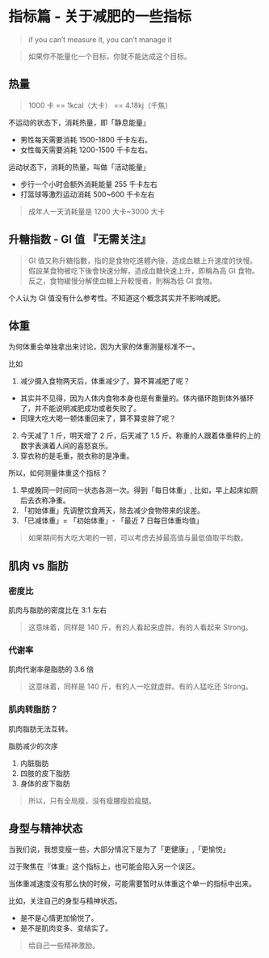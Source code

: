 # 指标篇 - 关于减肥的一些指标

> if you can’t measure it, you can’t manage it

> 如果你不能量化一个目标，你就不能达成这个目标。

## 热量

> 1000 卡 == 1kcal（大卡） == 4.18kj（千焦）

不运动的状态下，消耗热量，即「静息能量」

- 男性每天需要消耗 1500-1800 千卡左右。
- 女性每天需要消耗 1200-1500 千卡左右。

运动状态下，消耗的热量，叫做「活动能量」

- 步行一个小时会额外消耗能量 255 千卡左右
- 打篮球等激烈运动消耗 500~600 千卡左右

> 成年人一天消耗量是 1200 大卡~3000 大卡

## 升糖指数 - GI 值 『无需关注』

> GI 值又称升糖指數，指的是食物吃進體內後，造成血糖上升速度的快慢。 假設某食物被吃下後會快速分解，造成血糖快速上升，即稱為高 GI 食物。 反之，食物緩慢分解使血糖上升較慢者，則稱為低 GI 食物。

个人认为 GI 值没有什么参考性。不知道这个概念其实并不影响减肥。

## 体重

为何体重会单独拿出来讨论，因为大家的体重测量标准不一。

比如

1. 减少摄入食物两天后，体重减少了。算不算减肥了呢？

- 其实并不见得，因为人体内食物本身也是有重量的。体内循环跑到体外循环了，并不能说明减肥成功或者失败了。
- 同理大吃大喝一顿体重回来了，算不算变胖了呢？

2. 今天减了 1 斤，明天增了 2 斤，后天减了 1.5 斤。称重的人跟着体重秤的上的数字表演着人间的喜怒哀乐。
3. 穿衣称的是毛重，脱衣称的是净重。

所以，如何测量体重这个指标？

1. 早或晚同一时间同一状态各测一次。得到「每日体重」, 比如，早上起床如厕后去衣称净重。
2. 「初始体重」先调整饮食两天，除去减少食物带来的误差。
3. 「已减体重」= 「初始体重」- 「最近 7 日每日体重均值」

> 如果期间有大吃大喝的一顿，可以考虑去掉最高值与最低值取平均数。

## 肌肉 vs 脂肪

### 密度比

肌肉与脂肪的密度比在 3:1 左右

> 这意味着，同样是 140 斤，有的人看起来虚胖。有的人看起来 Strong。

### 代谢率

肌肉代谢率是脂肪的 3.6 倍

> 这意味着，同样是 140 斤，有的人一吃就虚胖。有的人猛吃还 Strong。

### 肌肉转脂肪？

肌肉脂肪无法互转。

脂肪减少的次序

1. 内脏脂肪
2. 四肢的皮下脂肪
3. 身体的皮下脂肪

> 所以，只有全局瘦，没有瘦腰瘦脸瘦腿。

## 身型与精神状态

当我们说，我想变瘦一些，大部分情况下是为了「更健康」,「更愉悦」

过于聚焦在『体重』这个指标上，也可能会陷入另一个误区。

当体重减速度没有那么快的时候，可能需要暂时从体重这个单一的指标中出来。

比如，关注自己的身型与精神状态。

- 是不是心情更加愉悦了。
- 是不是肌肉变多、变结实了。

> 给自己一些精神激励。
